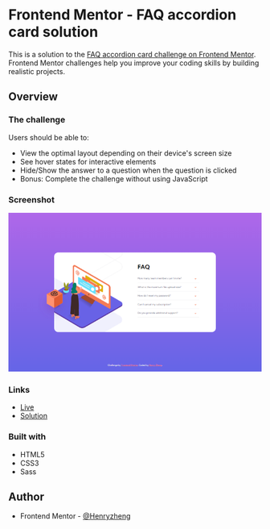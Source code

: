 # Frontend Mentor - FAQ accordion card solution

This is a solution to the [FAQ accordion card challenge on Frontend Mentor](https://www.frontendmentor.io/challenges/faq-accordion-card-XlyjD0Oam). Frontend Mentor challenges help you improve your coding skills by building realistic projects.

## Overview

### The challenge

Users should be able to:

- View the optimal layout depending on their device's screen size
- See hover states for interactive elements
- Hide/Show the answer to a question when the question is clicked
- Bonus: Complete the challenge without using JavaScript

### Screenshot

![](./ss.png)

### Links

- [Live](https://lonelybuddy.github.io/faq-accordion-card/)
- [Solution](https://www.frontendmentor.io/solutions/htm-css3sass-Sy9gJ4MlA)

### Built with

- HTML5
- CSS3
- Sass

## Author

- Frontend Mentor - [@Henryzheng](https://www.frontendmentor.io/profile/LonelyBuddy)
